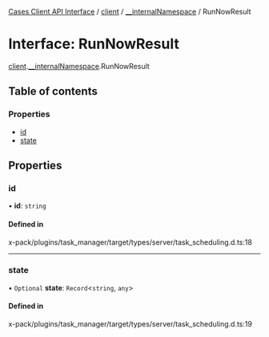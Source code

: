 [Cases Client API Interface](../README.md) / [client](../modules/client.md) / [\_\_internalNamespace](../modules/client.__internalNamespace.md) / RunNowResult

# Interface: RunNowResult

[client](../modules/client.md).[__internalNamespace](../modules/client.__internalNamespace.md).RunNowResult

## Table of contents

### Properties

- [id](client.__internalNamespace.RunNowResult.md#id)
- [state](client.__internalNamespace.RunNowResult.md#state)

## Properties

### id

• **id**: `string`

#### Defined in

x-pack/plugins/task_manager/target/types/server/task_scheduling.d.ts:18

___

### state

• `Optional` **state**: `Record`<`string`, `any`\>

#### Defined in

x-pack/plugins/task_manager/target/types/server/task_scheduling.d.ts:19
